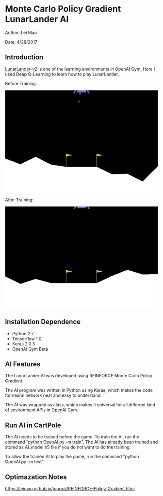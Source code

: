 # Monte Carlo Policy Gradient LunarLander AI

Author: Lei Mao

Date: 4/28/2017

## Introduction

[LunarLander-v2](https://gym.openai.com/envs/LunarLander-v2) is one of the learning environments in OpenAI Gym. Here I used Deep Q-Learning to learn how to play LunarLander.

Before Training:

![](presentation/episode_0.gif)

After Training:

![](presentation/episode_3000.gif)

## Installation Dependence

* Python 2.7
* Tensorflow 1.0
* Keras 2.0.3
* OpenAI Gym Beta

## AI Features

The LunarLander AI was developed using REINFORCE Monte Carlo Policy Gradient. 

The AI program was written in Python using Keras, which makes the code for neural network neat and easy to understand.

The AI was wrapped as class, which makes it universal for all different kind of environment APIs in OpenAI Gym.

## Run AI in CartPole

The AI needs to be trained before the game. To train the AI, run the command "python OpenAI.py -m train". The AI has already been trained and stored as AI_model.h5 file if you do not want to do the training.

To allow the trained AI to play the game, run the command "python OpenAI.py -m test".

## Optimazation Notes

<https://leimao.github.io/journal/REINFORCE-Policy-Gradient.html>

